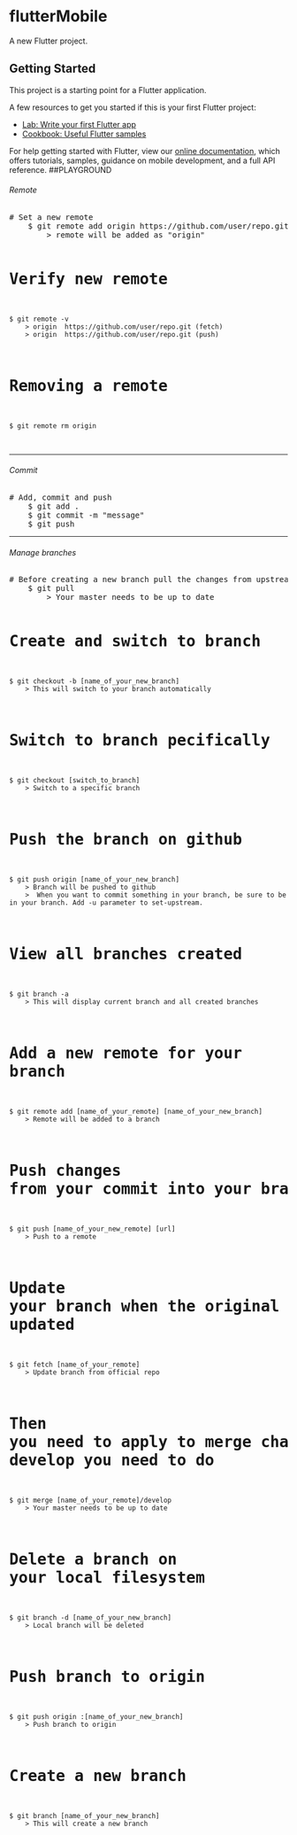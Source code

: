 # flutterMobile

A new Flutter project.

## Getting Started

This project is a starting point for a Flutter application.

A few resources to get you started if this is your first Flutter project:

- [Lab: Write your first Flutter app](https://flutter.dev/docs/get-started/codelab)
- [Cookbook: Useful Flutter samples](https://flutter.dev/docs/cookbook)

For help getting started with Flutter, view our
[online documentation](https://flutter.dev/docs), which offers tutorials,
samples, guidance on mobile development, and a full API reference.
##PLAYGROUND

<h6>Remote</h6>
<pre>
# Set a new remote
    $ git remote add origin https://github.com/user/repo.git
        > remote will be added as "origin"

# Verify new remote
    $ git remote -v
        > origin  https://github.com/user/repo.git (fetch)
        > origin  https://github.com/user/repo.git (push)

# Removing a remote
    $ git remote rm origin

</pre>
<hr>

<h6>Commit</h6>
<pre>
# Add, commit and push
    $ git add . 
    $ git commit -m "message" 
    $ git push
</pre>

<hr>

<h6>Manage branches</h6>
<pre>
# Before creating a new branch pull the changes from upstream. 
    $ git pull
        > Your master needs to be up to date

# Create and switch to branch
    $ git checkout -b [name_of_your_new_branch]
        > This will switch to your branch automatically

# Switch to branch pecifically
    $ git checkout [switch_to_branch]
        > Switch to a specific branch

# Push the branch on github 
    $ git push origin [name_of_your_new_branch]
        > Branch will be pushed to github
        >  When you want to commit something in your branch, be sure to be in your branch. Add -u parameter to set-upstream.

# View all branches created
    $ git branch -a
        > This will display current branch and all created branches

# Add a new remote for your branch
    $ git remote add [name_of_your_remote] [name_of_your_new_branch]
        > Remote will be added to a branch

# Push changes from your commit into your branch
    $ git push [name_of_your_new_remote] [url]
        > Push to a remote

# Update your branch when the original branch from official repository has been updated
    $ git fetch [name_of_your_remote]
        > Update branch from official repo

# Then you need to apply to merge changes if your branch is derivated from develop you need to do
    $ git merge [name_of_your_remote]/develop
        > Your master needs to be up to date

# Delete a branch on your local filesystem
    $ git branch -d [name_of_your_new_branch]
        > Local branch will be deleted

# Push branch to origin
    $ git push origin :[name_of_your_new_branch]
        > Push branch to origin

# Create a new branch
    $ git branch [name_of_your_new_branch]
        > This will create a new branch

</pre>
